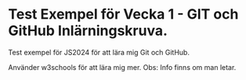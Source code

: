 # Test Exempel för Vecka 1 - GIT och GitHub Inlärningskruva.
Test exempel för JS2024 för att lära mig Git och GitHub.

Använder w3schools för att lära mig mer. 
Obs: Info finns om man letar.